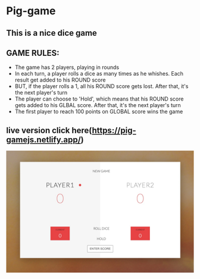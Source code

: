 # Pig-game
## This is a nice dice game
## GAME RULES:
- The game has 2 players, playing in rounds
- In each turn, a player rolls a dice as many times as he whishes. Each result get added to his ROUND score
- BUT, if the player rolls a 1, all his ROUND score gets lost. After that, it's the next player's turn
- The player can choose to 'Hold', which means that his ROUND score gets added to his GLBAL score. After that, it's the next player's turn
- The first player to reach 100 points on GLOBAL score wins the game
## live version click here(https://pig-gamejs.netlify.app/)
![](https://github.com/leonelRos/Pig-game/blob/master/pig-photo.jpg)
